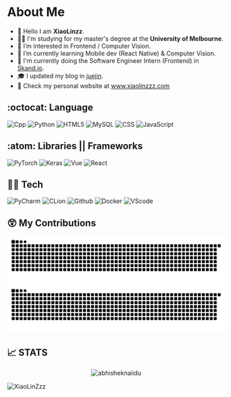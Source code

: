 
# About Me

- 👊 Hello I am **XiaoLinzz**.
- 👨‍🎓 I'm studying for my master's degree at the **University of Melbourne**.
- 👀 I’m interested in Frontend / Computer Vision. 
- 🌱 I’m currently learning Mobile dev (React Native) & Computer Vision.
- 💼 I'm currently doing the Software Engineer Intern (Frontend) in [Skand.io](https://skand.io/).
- 🎓 I updated my blog in [juejin](https://juejin.cn/user/4161024751310920). 
- 📃 Check my personal website at www.xiaolinzzz.com

  
## :octocat: Language
  ![Cpp](https://img.shields.io/static/v1?label=Cpp&message=Cpp11&color=F7DF1E&style=for-the-badge&logo=C)
  ![Python](https://img.shields.io/static/v1?label=Python&message=3.8&color=007396&style=for-the-badge&logo=Python)
  ![HTML5](https://img.shields.io/static/v1?label=HTML5&message=HTML5&color=800080&style=for-the-badge&logo=HTML5)
  ![MySQL](https://img.shields.io/static/v1?label=MySQL&message=MySQL&color=9F2B68&style=for-the-badge&logo=MySQL)
  ![CSS](https://img.shields.io/static/v1?label=CSS&message=v2.1&color=0045FD&style=for-the-badge&logo=CSS) 
  ![JavaScript](https://img.shields.io/static/v1?label=JS&message=ES6&color=FDF900&style=for-the-badge&logo=JavaScript) 


## :atom: Libraries || Frameworks
  ![PyTorch](https://img.shields.io/static/v1?label=PyTorch&message=1.11.0&color=FF0000&style=for-the-badge&logo=PyTorch)
  ![Keras](https://img.shields.io/static/v1?label=Keras&message=2.9.0&color=007396&style=for-the-badge&logo=Keras)
  ![Vue](https://img.shields.io/static/v1?label=Vue&message=Vue2.x&color=239120&style=for-the-badge&logo=Vue)
  ![React](https://img.shields.io/static/v1?label=React&message=v18.0&color=137480&style=for-the-badge&logo=React) 
  

## 👨‍💻 Tech  

![PyCharm](https://img.shields.io/static/v1?label=PyCharm&message=2022.2&style=for-the-badge&color=6BFF33&logo=PyCharm)
![CLion](https://img.shields.io/static/v1?label=CLion&message=2022.1&style=for-the-badge&color=33FFDD&logo=CLion)
![Github](https://img.shields.io/static/v1?label=GitHub&message=XiaoLinzzz&color=E991B6&style=for-the-badge&logo=github)
![Docker](https://img.shields.io/static/v1?label=Docker&message=🐳&color=4285F4&style=for-the-badge&logo=docker)
![VScode](https://img.shields.io/static/v1?label=VScode&message=v1.72&color=3374FF&style=for-the-badge&logo=Visual-Studio-Code)
<!-- ![IntelliJ](https://img.shields.io/static/v1?label=IntelliJ&message=2022.1&style=for-the-badge&color=FF3933&logo=intellij-idea) -->

## 😲 My Contributions

[//]: # (![starts]&#40;https://github.com/XiaoLinZzz/XiaoLinzzz/blob/b29d2a5256e8f3818e1ba5eef41222c1f719c484/github-contribution-grid-snake.svg&#41;)
<img alt="Snake animation" src="https://github.com/Xiaolinzzz/Xiaolinzzz/blob/output/github-contribution-grid-snake.svg#gh-light-mode-only"/>
<img alt="Snake animation" src="https://github.com/Xiaolinzzz/Xiaolinzzz/blob/output/github-contribution-grid-snake-dark.svg#gh-dark-mode-only"/>



## 📈 STATS
  <p align="center"> <img src="https://github-readme-stats.vercel.app/api?username=XiaoLinZzz&show_icons=true&theme=dark" alt="abhisheknaiidu" /></p>



  
<img src="https://komarev.com/ghpvc/?username=XiaoLinZzz&label=Profile%20views&color=0e75b6&style=flat" alt="XiaoLinZzz" />     
  
<!---
XiaoLinzzz/XiaoLinzzz is a ✨ special ✨ repository because its `README.md` (this file) appears on your GitHub profile.
You can click the Preview link to take a look at your changes.
--->
